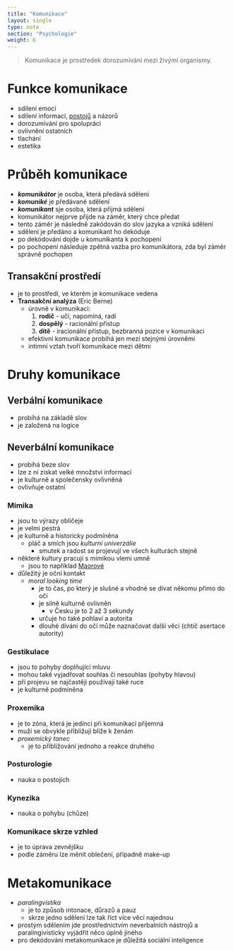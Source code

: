 ```yaml
---
title: "Komunikace"
layout: single
type: note
section: "Psychologie"
weight: 6
---
```

> Komunikace je prostředek dorozumívání mezi živými organismy.
# Funkce komunikace
- sdílení emocí
- sdílení informací, [postojů](/notes/school/social-sciences/opinions) a názorů
- dorozumívání pro spolupráci
- ovlivnění ostatních
- tlachání
- estetika
# Průběh komunikace
- **_komunikátor_** je osoba, která předává sdělení
- **_komuniké_** je předávané sdělení
- **_komunikant_** sje osoba, která přijmá sdělení
- komunikátor nejprve přijde na záměr, který chce předat
- tento záměr je následně zakódován do slov jazyka a vzniká sdělení
- sdělení je předáno a komunikant ho dekóduje
- po dekódování dojde u komunikanta k pochopení
- po pochopení následuje zpětná vazba pro komunikátora, zda byl záměr správně pochopen
## Transakční prostředí
- je to prostředí, ve kterém je komunikace vedena
- **Transakční analýza** (Eric Berne)
    - úrovně v komunikaci:
        1. **rodič** - učí, napomíná, radí
        2. **dospělý** - racionální přístup
        3. **dítě** - iracionální přístup, bezbranná pozice v komunikaci
    - efektivní komunikace probíhá jen mezi stejnými úrovněmi
    - intimní vztah tvoří komunikace mezi dětmi
# Druhy komunikace
## Verbální komunikace
- probíhá na základě slov
- je založená na logice 
## Neverbální komunikace
- probíhá beze slov
- lze z ní získat velké množství informací
- je kulturně a společensky ovlivněná
- ovlivňuje ostatní
### Mimika
- jsou to výrazy obličeje
- je velmi pestrá
- je kulturně a historicky podmíněna
    - pláč a smích jsou _kulturní univerzálie_
        - smutek a radost se projevují ve všech kulturách stejně
- některé kultury pracují s mimikou vlemi umně
    - jsou to například [Maorové](https://en.wikipedia.org/wiki/M%C4%81ori_people)
- důležitý je oční kontakt
    - _moral looking time_
        - je to čas, po který je slušné a vhodné se dívat někomu přímo do očí
        - je silně kulturně ovlivněn
            - v Česku je to 2 až 3 sekundy
        - určuje ho také pohlaví a autorita
        - dlouhé dívání do očí může naznačovat další věci (chtíč asertace autority)
### Gestikulace
- jsou to pohyby doplňující mluvu
- mohou také vyjadřovat souhlas či nesouhlas (pohyby hlavou)
- při projevu se najčastěji používají také ruce
- je kulturně podmíněna
### Proxemika
- je to zóna, která je jedinci při komunikaci přijemná
- muži se obvykle přibližují blíže k ženám
- _proxemický tanec_
    - je to přibližování jednoho a reakce druhého
### Posturologie
- nauka o postojích
### Kynezika
- nauka o pohybu (chůze)
### Komunikace skrze vzhled
- je to úprava zevnějšku
- podle záměru lze měnit oblečení, případně make-up
# Metakomunikace
- _paralingvistika_
    - je to způsob intonace, důrazů a pauz
    - skrze jedno sdělení lze tak říct více věcí najednou
- prostým sdělením jde prostřednictvím neverbalních nástrojů a paralingivisticky vyjádřit něco úplně jiného
- pro dekódování metakomunikace je důležitá sociální inteligence